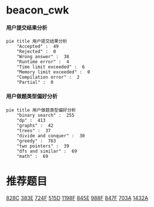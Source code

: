 # beacon_cwk

<!-- tabs:start -->



#### **用户提交结果分析**

```mermaid
pie title 用户提交结果分析
    "Accepted" :  49
    "Rejected" :  0
    "Wrong answer" :  38
    "Runtime error" :  4
    "Time limit exceeded" :  6
    "Memory limit exceeded" :  0
    "Compilation error" :  2
    "Partial" :  0
```

#### **用户做题类型偏好分析**

```mermaid
pie title 用户做题类型偏好分析
    "binary search" :  255
    "dp" :  413
    "graphs" :  42
    "trees" :  37
    "divide and conquer" :  30
    "greedy" :  763
    "two pointers" :  39
    "dfs and similar" :  69
    "math" :  69
```



<!-- tabs:end -->
# 推荐题目
[828C](https://codeforces.com/contest/828/problem/C)
[383E](https://codeforces.com/contest/383/problem/E)
[724F](https://codeforces.com/contest/724/problem/F)
[515D](https://codeforces.com/contest/515/problem/D)
[1198F](https://codeforces.com/contest/1198/problem/F)
[845E](https://codeforces.com/contest/845/problem/E)
[988F](https://codeforces.com/contest/988/problem/F)
[847F](https://codeforces.com/contest/847/problem/F)
[703A](https://codeforces.com/contest/703/problem/A)
[1432A](https://codeforces.com/contest/1432/problem/A)
